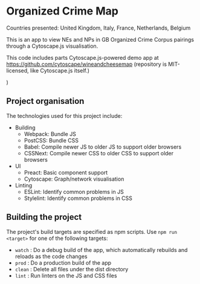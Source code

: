 # Organized Crime Map

Countries presented: United Kingdom, Italy, France, Netherlands, Belgium

This is an app to view NEs and NPs in GB Organized Crime Corpus pairings through a Cytoscape.js visualisation.

This code includes parts Cytoscape.js-powered demo app at https://github.com/cytoscape/wineandcheesemap (repository is MIT-licensed, like Cytoscape.js itself.)

)

## Project organisation

The technologies used for this project include:

- Building
  - Webpack: Bundle JS
  - PostCSS: Bundle CSS
  - Babel: Compile newer JS to older JS to support older browsers
  - CSSNext: Compile newer CSS to older CSS to support older browsers
- UI
  - Preact: Basic component support
  - Cytoscape: Graph/network visualisation
- Linting
  - ESLint: Identify common problems in JS
  - Stylelint: Identify common problems in CSS

## Building the project

The project's build targets are specified as npm scripts.  Use `npm run <target>` for one of the following targets:

- `watch` : Do a debug build of the app, which automatically rebuilds and reloads as the code changes
- `prod` : Do a production build of the app
- `clean` : Delete all files under the dist directory
- `lint` : Run linters on the JS and CSS files

